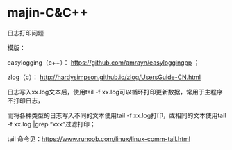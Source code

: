 # majin-C&C++

日志打印问题

模版：

   easylogging（c++）： https://github.com/amrayn/easyloggingpp  ；

   zlog（c）： http://hardysimpson.github.io/zlog/UsersGuide-CN.html
   

日志写入xx.log文本后，使用tail -f xx.log可以循环打印更新数据，常用于主程序不打印日志，

而将各种类型的日志写入不同的文本使用tail -f xx.log打印，或相同的文本使用tail -f xx.log |grep “xxx”过滤打印；


tail 命令见：https://www.runoob.com/linux/linux-comm-tail.html
